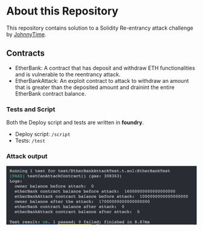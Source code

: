# About this Repository

This repository contains solution to a Solidity Re-entrancy attack challenge by [JohnnyTime](https://github.com/RealJohnnyTime/ReEntrancy-Attack/blob/main/contracts/EtherBank.sol).

## Contracts 
- EtherBank: A contract that has deposit and withdraw ETH functionalities and is vulnerable to the reentrancy attack.
- EtherBankAttack: An exploit contract to attack to withdraw an amount that is greater than the deposited amount and drainint the entire EtherBank contract balance. 

### Tests and Script
Both the Deploy script and tests are written in **foundry**. 
- Deploy script: `/script`
- Tests: `/test`

### Attack output
![EtherBank Attack OutputLog](img/etherBankAttack_log.png)